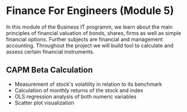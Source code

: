 # Finance For Engineers (Module 5)
In this module of the Business IT programm, we learn about the main principles of financial valuation of bonds, shares, firms as well as simple financial options. Further subjects are financial and management accounting. Throughout the project we will build tool to calculate and assess certain financial instruments.

## CAPM Beta Calculation
- Measurement of stock's volatility in relation to its benchmark
- Calculation of monthly returns of the stock and index
- OLS regression analysis of both numeric variables
- Scatter plot visualization
